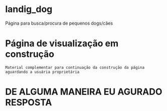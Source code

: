 # landig_dog
Página para busca/procura de pequenos dogs/câes

# Página de visualização em construção
    Material complementar para continuação da construção da página
    aguardando a usuária proprietária

# DE ALGUMA MANEIRA EU AGURADO RESPOSTA